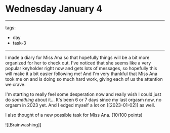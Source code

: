 # Wednesday January 4
---
tags:
  - day
  - task-3
---

I made a diary for Miss Ana so that hopefully things will be a bit more organized for her to check out. I've noticed that she seems like a very popular keyholder right now and gets lots of messages, so hopefully this will make it a bit easier following me! And I'm very thankful that Miss Ana took me on and is doing so much hard work, giving each of us the attention we crave.

I'm starting to really feel some desperation now and really wish I could just do _something_ about it… It's been 6 or 7 days since my last orgasm now, no orgasm in 2023 yet. And I edged myself a lot on [[2023-01-02]] as well.

I also thought of a new possible task for Miss Ana. (10/100 points)

![[Brainwashing]]